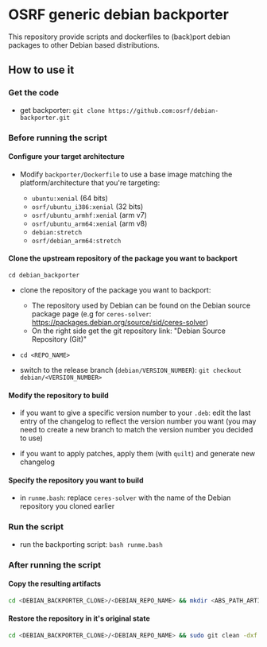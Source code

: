 # OSRF generic debian backporter

This repository provide scripts and dockerfiles to (back)port debian packages to other Debian based distributions.

## How to use it

### Get the code

- get backporter: `git clone https://github.com:osrf/debian-backporter.git`

### Before running the script

#### Configure your target architecture

- Modify `backporter/Dockerfile` to use a base image matching the platform/architecture that you're targeting:

  - `ubuntu:xenial` (64 bits)
  - `osrf/ubuntu_i386:xenial` (32 bits)
  - `osrf/ubuntu_armhf:xenial` (arm v7)
  - `osrf/ubuntu_arm64:xenial` (arm v8)
  - `debian:stretch`
  - `osrf/debian_arm64:stretch`


#### Clone the upstream repository of the package you want to backport

```
cd debian_backporter
```

- clone the repository of the package you want to backport:
  - The repository used by Debian can be found on the Debian source package page (e.g for `ceres-solver`: https://packages.debian.org/source/sid/ceres-solver)
  - On the right side get the git repository link: "Debian Source Repository (Git)"

- `cd <REPO_NAME>`
- switch to the release branch (`debian/VERSION_NUMBER`): `git checkout debian/<VERSION_NUMBER>`

#### Modify the repository to build

- if you want to give a specific version number to your `.deb`: edit the last entry of the changelog to reflect the version number you want (you may need to create a new branch to match the version number you decided to use)

- if you want to apply patches, apply them (with `quilt`) and generate new changelog

#### Specify the repository you want to build

- in `runme.bash`: replace `ceres-solver` with the name of the Debian repository you cloned earlier

### Run the script

- run the backporting script: `bash runme.bash`

### After running the script

#### Copy the resulting artifacts

```bash
cd <DEBIAN_BACKPORTER_CLONE>/<DEBIAN_REPO_NAME> && mkdir <ABS_PATH_ARTIFACT_DESTINATION> && cp output/* <ABS_PATH_ARTIFACT_DESTINATION>
```

#### Restore the repository in it's original state

```bash
cd <DEBIAN_BACKPORTER_CLONE>/<DEBIAN_REPO_NAME> && sudo git clean -dxf
```
